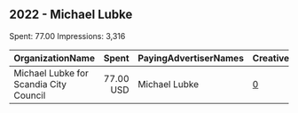 ## 2022 - Michael Lubke 
Spent: 77.00
Impressions: 3,316

|OrganizationName|Spent|PayingAdvertiserNames|CreativeUrls|Impressions|Genders|AgeBrackets|CountryCodes|BillingAddresses|CandidateBallotInformation|
|:---|---:|:---|:---|---:|:---|:---|:---|:---|:---|
|Michael Lubke for Scandia City Council|77.00 USD|Michael Lubke|[0](https://www.snap.com/political-ads/asset/ce6022eacdb834a71a536ddec47e03354aaccc789bfb9364938cfcc237974269?mediaType=jpeg)|3,316||18+|united states|US|Michael Lubke|
